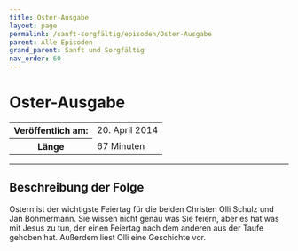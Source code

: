 ```yaml
---
title: Oster-Ausgabe
layout: page
permalink: /sanft-sorgfältig/episoden/Oster-Ausgabe
parent: Alle Episoden
grand_parent: Sanft und Sorgfältig
nav_order: 60
---
```


# Oster-Ausgabe
<table class="resp-table dcf-table dcf-table-responsive dcf-table-bordered dcf-table-striped dcf-w-100%">
                    <tbody>
                        <tr>
                            <th scope="row">Veröffentlich am:</th>
                            <td data-label="Veröffentlich am:">20. April 2014</td>
                        </tr>
                        <tr>
                            <th scope="row">Länge </th>
                            <td data-label="Länge ">67 Minuten</td>
                        </tr></tbody>
                </table>

***

## Beschreibung der Folge

<div>
Ostern ist der wichtigste Feiertag für die beiden Christen Olli Schulz und Jan Böhmermann. Sie wissen nicht genau was Sie feiern, aber es hat was mit Jesus zu tun, der einen Feiertag nach dem anderen aus der Taufe gehoben hat. Außerdem liest Olli eine Geschichte vor.  
</div>

